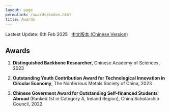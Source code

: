 ```yaml
---
layout: page
permalink: /awards/index.html
title: Awards
---
```


Lastest Update: 6th Feb 2025 &nbsp; [中文版本 (Chinese Version)]((https://bentengwu77.github.io/awards-zh/))

## Awards

1. **Distinguished Backbone Researcher**, Chinese Academy of Sciences, 2023

2. **Outstanding Youth Contribution Award for Technological Innovation in Circular Economy**, The Nonferrous Metals Society of China, 2023

3. **Chinese Goverment Award for Outstanding Self-financed Students Abroad** (Ranked 1st in Category A, Ireland Region), China Scholarship Council, 2022

   

